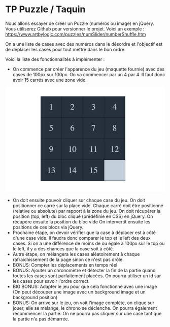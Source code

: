 # TP Puzzle / Taquin

Nous allons essayer de créer un Puzzle (numéros ou image) en jQuery. Vous utiliserez Github pour versionner le projet.
Voici un exemple : https://www.artbylogic.com/puzzles/numSlider/numberShuffle.htm

On a une liste de cases avec des numéros dans le désordre et l'objectif est de déplacer les cases pour tout mettre dans le bon ordre.

Voici la liste des fonctionnalités à implémenter :

- On commence par créer l'apparence du jeu (maquette fournie) avec des cases de 100px sur 100px. On va commencer par un 4 par 4. Il faut donc avoir 15 carrés avec une zone vide.

![](img/maquette.png)

- On doit ensuite pouvoir cliquer sur chaque case du jeu. On doit positionner ce carré sur la place vide.
  Chaque carré doit être positionné (relative ou absolute) par rapport à la zone du jeu.
  On doit récupèrer la position (top, left) du bloc cliqué (prédéfinie en CSS) en jQuery.
  On récupère ensuite la position du bloc vide
  On intervertit ensuite les positions de ces blocs via jQuery.
- Prochaine étape, on devoir vérifier que la case à déplacer est à côté d'une case vide. Il faudra donc comparer le top et le left
  des deux cases. Si on a une différence de moins de ou égale à 100px sur le top ou le left, il y a des chances que la case soit à côté.
- Autre étape, on mélangera les cases aléatoirement à chaque rafraichissement de la page sinon ce n'est pas drôle.
- BONUS: Compter les déplacements en temps réel
- BONUS: Ajouter un chronomètre et détecter la fin de la partie quand toutes les cases sont parfaitement placées. On pourra utiliser un id sur les cases pour savoir
  l'ordre correct.
- BIG BONUS: Adapter le jeu pour que cela fonctionne avec une image (On peut découper une image avec un background image et un background position)
- BONUS: On arrive sur le jeu, on voit l'image complète, on clique sur jouer, elle se mélange, le chrono se déclenche. On pourra également recommencer la partie.
  On ne pourra pas cliquer sur une case tant que la partie n'a pas démarrée.
